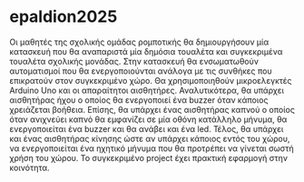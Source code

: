 # epaldion2025
Οι μαθητές της σχολικής ομάδας ρομποτικής θα δημιουργήσουν μία κατασκευή που θα αναπαριστά μία δημόσια τουαλέτα και συγκεκριμένα τουαλέτα σχολικής μονάδας. Στην κατασκευή θα ενσωματωθούν αυτοματισμοί που θα ενεργοποιούνται ανάλογα με τις συνθήκες που επικρατούν στον συγκεκριμένο χώρο. Θα χρησιμοποιηθούν μικροελεγκτές Arduino Uno και οι απαραίτητοι αισθητήρες. 
Αναλυτικότερα, θα υπάρχει αισθητήρας ήχου ο οποίος θα ενεργοποιεί ένα buzzer όταν κάποιος χρειάζεται βοήθεια. Επίσης, θα υπάρχει ένας αισθητήρας καπνού ο οποίος όταν ανιχνεύει καπνό θα εμφανίζει σε μία οθόνη κατάλληλο μήνυμα, θα ενεργοποιείται ένα buzzer και θα ανάβει και ένα led. Τέλος, θα υπάρχει και ένας αισθητήρας κίνησης ώστε αν υπάρχει κάποιος εντός του χώρου, να ενεργοποιείται ένα ηχητικό μήνυμα που θα προτρέπει να γίνεται σωστή χρήση του χώρου.
Το συγκεκριμένο project έχει πρακτική εφαρμογή στην κοινότητα.
